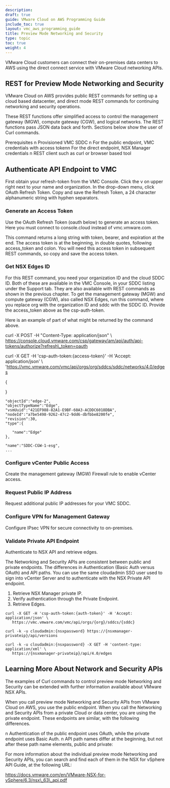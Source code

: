 ```yaml
---
description:
draft: true
guide: VMware Cloud on AWS Programming Guide
include_toc: true
layout: vmc_aws_programming_guide
title: Preview Mode Networking and Security
type: topic
toc: true
weight: 4
---
```

VMware Cloud customers can connect their on-premises data centers to AWS using the direct connect service with VMware Cloud networking APIs.

## REST for Preview Mode Networking and Security

VMware Cloud on AWS provides public REST commands for setting up a cloud based datacenter, and direct mode REST commands for continuing networking and security operations.

These REST functions offer simplified access to control the management gateway \(MGW\), compute gateway \(CGW\), and logical networks. The REST functions pass JSON data back and forth. Sections below show the user of Curl commands.

Prerequisites
n Provisioned VMC SDDC
n For the public endpoint, VMC credentials with access tokenn For the direct endpoint, NSX Manager credentials
n REST client such as curl or browser based tool

## Authenticate API Endpoint to VMC

First obtain your refresh-token from the VMC Console. Click the v on upper right next to your name and organization. In the drop-down menu, click OAuth Refresh Token. Copy and save the Refresh Token, a 24 character alphanumeric string with hyphen separators.

### Generate an Access Token

Use the OAuth Refresh Token \(oauth below\) to generate an access token. Here you must connect to console.cloud instead of vmc.vmware.com.

This command returns a long string with token, bearer, and expiration at the end. The access token is at the beginning, in double quotes, following access\_token and colon. You will need this access token in subsequent REST commands, so copy and save the access token.

### Get NSX Edges ID

For this REST command, you need your organization ID and the cloud SDDC ID. Both of these are available in the VMC Console, in your SDDC listing under the Support tab. They are also available with REST commands as shown in the previous chapter. To get the management gateway \(MGW\) and compute gateway \(CGW\), also called NSX Edges, run this command, where you replace org with the organization ID and sddc with the SDDC ID. Provide the access\_token above as the csp-auth-token.

Here is an example of part of what might be returned by the command above.

curl -X POST -H "Content-Type: application/json" \ https://console.cloud.vmware.com/csp/gateway/am/api/auth/api-tokens/authorize?refresh\_token=oauth

curl -X GET -H 'csp-auth-token:{access-token}' -H 'Accept: application/json' \ 'https://vmc.vmware.com/vmc/api/orgs/org/sddcs/sddc/networks/4.0/edges

{

}

```text
"objectId":"edge-2",
"objectTypeName":"Edge",
"vsmUuid":"421EF988-82A1-E9BF-60A3-ACDDC6018DBA",
"nodeId":"a7be5498-9262-47c2-9dd6-dbfbbe8200fe",
"revision":30,
"type":{
```

```text
   "name":"Edge"
},
```

```text
"name":"SDDC-CGW-1-esg",
...
```

### Configure vCenter Public Access

Create the management gateway \(MGW\) Firewall rule to enable vCenter access.

### Request Public IP Address

Request additional public IP addresses for your VMC SDDC.

### Configure VPN for Management Gateway

Configure IPsec VPN for secure connectivity to on-premises.

### Validate Private API Endpoint

Authenticate to NSX API and retrieve edges.

The Networking and Security APIs are consistent between public and private endpoints. The differences in Authentication \(Basic Auth versus OAuth\) and API paths. You can use the same cloudadmin SSO user used to sign into vCenter Server and to authenticate with the NSX Private API endpoint.

1. Retrieve NSX Manager private IP.
2. Verify authentication through the Private Endpoint.
3. Retrieve Edges.

```text
curl -X GET -H 'csp-auth-token:{auth-token}' -H 'Accept: application/json' \
   https://vmc.vmware.com/vmc/api/orgs/{org}/sddcs/{sddc}
```

```text
curl -k -u cloudadmin:{nsxpassword} https://{nsxmanager-privateip}/api/versions
```

```text
curl -k -u cloudadmin:{nsxpassword} -X GET -H 'content-type: application/xml' \
   https://{nsxmanager-privateip}/api/4.0/edges
```

## Learning More About Network and Security APIs

The examples of Curl commands to control preview mode Networking and Security can be extended with further information available about VMware NSX APIs.

When you call preview mode Networking and Security APIs from VMware Cloud on AWS, you use the public endpoint. When you call the Networking and Security APIs from a private Cloud or data center, you are using the private endpoint. These endpoints are similar, with the following differences.

n Authentication of the public endpoint uses OAuth, while the private endpoint uses Basic Auth.
n API path names differ at the beginning, but not after these path name elements, public and private:

For more information about the individual preview mode Networking and Security APIs, you can search and find each of them in the NSX for vSphere API Guide, at the following URL:

https://docs.vmware.com/en/VMware-NSX-for-vSphere/6.3/nsx\_63\_api.pdf
